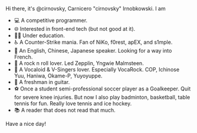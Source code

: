 Hi there, it's @cirnovsky, Carnicero "cirnovsky" Irnobkowski. I am

- 💻 A competitive programmer.
- 🌐 Interested in front-end tech (but not good at it).
- 👨‍🎓 Under education.
- ♿ A Counter-Strike mania. Fan of NiKo, f0rest, apEX, and s1mple.
- 📙 An English, Chinese, Japanese speaker. Looking for a way into French.
- 🤘 A rock n roll lover. Led Zepplin, Yngwie Malmsteen.
- 🎼 A Vocaloid & V-Singers lover. Especially VocaRock. COP, Ichinose Yuu, Haniwa, Okame-P, Yuyoyuppe.
- 🎸 A freshman in guitar.
- ⚽ Once a student semi-professional soccer player as a Goalkeeper. Quit for severe knee injuries. But now I also play badminton, basketball, table tennis for fun. Really love tennis and ice hockey.
- 📚 A reader that does not read that much.

Have a nice day!

